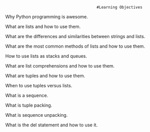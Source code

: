                                             #Learning Objectives


Why Python programming is awesome.

What are lists and how to use them.

What are the differences and similarities between strings and lists.

What are the most common methods of lists and how to use them.

How to use lists as stacks and queues.

What are list comprehensions and how to use them.

What are tuples and how to use them.

When to use tuples versus lists.

What is a sequence.

What is tuple packing.

What is sequence unpacking.

What is the del statement and how to use it.